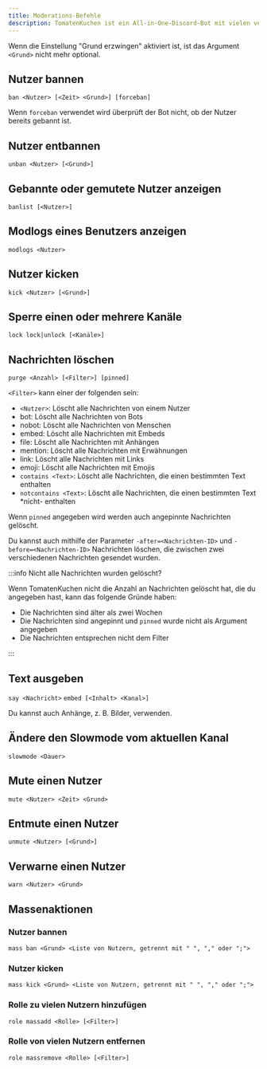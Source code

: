 ```yaml
---
title: Moderations-Befehle
description: TomatenKuchen ist ein All-in-One-Discord-Bot mit vielen verschiedenen Funktionen. Erklärungen zu den Moderationsbefehlen
---
```


Wenn die Einstellung "Grund erzwingen" aktiviert ist, ist das Argument `<Grund>` nicht mehr optional.

## Nutzer bannen

`ban <Nutzer> [<Zeit> <Grund>] [forceban]`

Wenn `forceban` verwendet wird überprüft der Bot nicht, ob der Nutzer bereits gebannt ist.

## Nutzer entbannen

`unban <Nutzer> [<Grund>]`

## Gebannte oder gemutete Nutzer anzeigen

`banlist [<Nutzer>]`

## Modlogs eines Benutzers anzeigen

`modlogs <Nutzer>`

## Nutzer kicken

`kick <Nutzer> [<Grund>]`

## Sperre einen oder mehrere Kanäle

`lock lock|unlock [<Kanäle>]`

## Nachrichten löschen

`purge <Anzahl> [<Filter>] [pinned]`

`<Filter>` kann einer der folgenden sein:
- `<Nutzer>`: Löscht alle Nachrichten von einem Nutzer
- bot: Löscht alle Nachrichten von Bots
- nobot: Löscht alle Nachrichten von Menschen
- embed: Löscht alle Nachrichten mit Embeds
- file: Löscht alle Nachrichten mit Anhängen
- mention: Löscht alle Nachrichten mit Erwähnungen
- link: Löscht alle Nachrichten mit Links
- emoji: Löscht alle Nachrichten mit Emojis
- `contains <Text>`: Löscht alle Nachrichten, die einen bestimmten Text enthalten
- `notcontains <Text>`: Löscht alle Nachrichten, die einen bestimmten Text *nicht- enthalten

Wenn `pinned` angegeben wird werden auch angepinnte Nachrichten gelöscht.

Du kannst auch mithilfe der Parameter `-after=<Nachrichten-ID>` und `-before=<Nachrichten-ID>` Nachrichten löschen, die zwischen zwei verschiedenen Nachrichten gesendet wurden.

:::info Nicht alle Nachrichten wurden gelöscht?

Wenn TomatenKuchen nicht die Anzahl an Nachrichten gelöscht hat, die du angegeben hast, kann das folgende Gründe haben:
- Die Nachrichten sind älter als zwei Wochen
- Die Nachrichten sind angepinnt und `pinned` wurde nicht als Argument angegeben
- Die Nachrichten entsprechen nicht dem Filter

:::

## Text ausgeben

`say <Nachricht>`
`embed [<Inhalt> <Kanal>]`

Du kannst auch Anhänge, z. B. Bilder, verwenden.

## Ändere den Slowmode vom aktuellen Kanal

`slowmode <Dauer>`

## Mute einen Nutzer

`mute <Nutzer> <Zeit> <Grund>`

## Entmute einen Nutzer

`unmute <Nutzer> [<Grund>]`

## Verwarne einen Nutzer

`warn <Nutzer> <Grund>`

## Massenaktionen

### Nutzer bannen

`mass ban <Grund> <Liste von Nutzern, getrennt mit " ", "," oder ";">`

### Nutzer kicken

`mass kick <Grund> <Liste von Nutzern, getrennt mit " ", "," oder ";">`

### Rolle zu vielen Nutzern hinzufügen

`role massadd <Rolle> [<Filter>]`

### Rolle von vielen Nutzern entfernen

`role massremove <Rolle> [<Filter>]`
